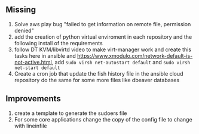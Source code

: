 ## Missing
1. Solve aws play bug "failed to get information on remote file, permission denied"
2. add the creation of python virtual enviroment in each repository and the following install of the requirements
3. follow DT KVM/libvirtd video to make virt-manager work and create this tasks here in ansible and https://www.xmodulo.com/network-default-is-not-active.html, add `sudo virsh net-autostart default` and `sudo virsh net-start default`
4. Create a cron job that update the fish history file in the ansible cloud repository do the same for some more files like dbeaver databases

## Improvements
1. create a template to generate the sudoers file
2. For some core applications change the copy of the config file to change with lineinfile

